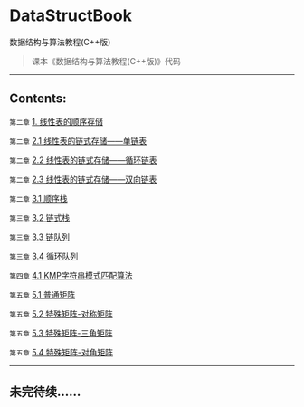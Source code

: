 # DataStructBook
数据结构与算法教程(C++版)

> 课本《数据结构与算法教程(C++版)》代码

---

## Contents:
`第二章` [1. 线性表的顺序存储](https://github.com/lidianzhong/DataStructBook/blob/master/1.%E7%BA%BF%E6%80%A7%E8%A1%A8%E7%9A%84%E9%A1%BA%E5%BA%8F%E5%AD%98%E5%82%A8.cpp)

`第二章` [2.1 线性表的链式存储——单链表](https://github.com/lidianzhong/DataStructBook/blob/master/2.1%E7%BA%BF%E6%80%A7%E8%A1%A8%E7%9A%84%E9%93%BE%E5%BC%8F%E5%AD%98%E5%82%A8-%E5%8D%95%E9%93%BE%E8%A1%A8.cpp)

`第二章` [2.2 线性表的链式存储——循环链表](https://github.com/lidianzhong/DataStructBook/blob/master/2.2%E7%BA%BF%E6%80%A7%E8%A1%A8%E7%9A%84%E9%93%BE%E5%BC%8F%E5%AD%98%E5%82%A8-%E5%BE%AA%E7%8E%AF%E9%93%BE%E8%A1%A8.cpp)

`第二章` [2.3 线性表的链式存储——双向链表](https://github.com/lidianzhong/DataStructBook/blob/master/2.3%E7%BA%BF%E6%80%A7%E8%A1%A8%E7%9A%84%E9%93%BE%E5%BC%8F%E5%AD%98%E5%82%A8-%E5%8F%8C%E5%90%91%E9%93%BE%E8%A1%A8.cpp)

`第二章` [3.1 顺序栈](https://github.com/lidianzhong/DataStructBook/blob/master/3.1%E9%A1%BA%E5%BA%8F%E6%A0%88.cpp)

`第三章` [3.2 链式栈](https://github.com/lidianzhong/DataStructBook/blob/master/3.2%E9%93%BE%E5%BC%8F%E6%A0%88.cpp)

`第三章` [3.3 链队列](https://github.com/lidianzhong/DataStructBook/blob/master/3.3%E9%93%BE%E9%98%9F%E5%88%97.cpp)

`第三章` [3.4 循环队列](https://github.com/lidianzhong/DataStructBook/blob/master/3.4%E5%BE%AA%E7%8E%AF%E9%98%9F%E5%88%97.cpp)

`第四章` [4.1 KMP字符串模式匹配算法](https://github.com/lidianzhong/DataStructBook/blob/master/4.1KMP%E5%AD%97%E7%AC%A6%E4%B8%B2%E6%A8%A1%E5%BC%8F%E5%8C%B9%E9%85%8D%E7%AE%97%E6%B3%95.cpp)

`第五章` [5.1 普通矩阵](https://github.com/lidianzhong/DataStructBook/blob/master/5.1%E6%99%AE%E9%80%9A%E7%9F%A9%E9%98%B5.cpp)


`第五章` [5.2 特殊矩阵-对称矩阵](https://github.com/lidianzhong/DataStructBook/blob/master/5.2%E7%89%B9%E6%AE%8A%E7%9F%A9%E9%98%B5-%E5%AF%B9%E7%A7%B0%E7%9F%A9%E9%98%B5.cpp)

`第五章` [5.3 特殊矩阵-三角矩阵](https://github.com/lidianzhong/DataStructBook/blob/master/5.3%E7%89%B9%E6%AE%8A%E7%9F%A9%E9%98%B5-%E4%B8%89%E8%A7%92%E7%9F%A9%E9%98%B5.cpp)

`第五章` [5.4 特殊矩阵-对角矩阵](https://github.com/lidianzhong/DataStructBook/blob/master/5.4%E7%89%B9%E6%AE%8A%E7%9F%A9%E9%98%B5-%E5%AF%B9%E8%A7%92%E7%9F%A9%E9%98%B5.cpp)

---

## 未完待续……

